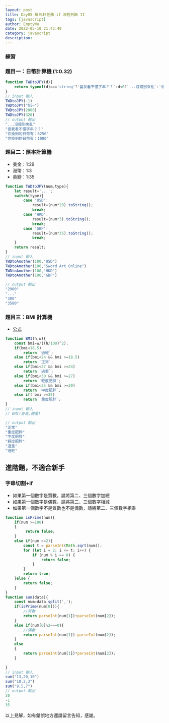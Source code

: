 ```yaml
---
layout: post
title: Day05-每日JS任務-if 流程判斷 II
tags: [javascript]
author: EmptyWu
date: 2022-05-10 21:43:40
category: javascript
description:
---
```


### 練習
### 題目一：日幣計算機 (1:0.32)

```JavaScript
function TWDtoJPY(d){
    return typeof(d)==='string'?`當我看不懂字串？？`:d<0?`...沒錢別來亂`:`你換到的日幣有：${Math.round(d/0.23)}`;
}
// input 輸入
TWDtoJPY(-1)
TWDtoJPY("hi~")
TWDtoJPY(2000)
TWDtoJPY(320)
// output 輸出
"...沒錢別來亂"
"當我看不懂字串？？"
"你換到的日幣有：6250"
"你換到的日幣有：1000"

```
<!--more-->
### 題目二：匯率計算機
* 美金：1:29
* 港幣：1:3
* 英鎊：1:35
```JavaScript
function TWDtoJPY(num,type){
    let result='...';
    switch(type){
        case 'USD':
            result=(num*29).toString();
            break;
        case 'HKD':
            result=(num*3).toString();
            break;
        case 'GBP':
            result=(num*35).toString();
            break;
    }
    return result;
}
// input 輸入
TWDtoAnother(100,"USD")
TWDtoAnother(100,"Sword Art Online")
TWDtoAnother(100,"HKD")
TWDtoAnother(100,"GBP")

// output 輸出
"2900"
"..."
"300"
"3500"
```

### 題目三：BMI 計算機
* [公式](http://depart.femh.org.tw/dietary/3opd/bmi.htm)
```JavaScript
function BMI(h,w){
    const bmi=w/((h/100)^2);
    if(bmi<18.5)
        return `過輕`;
    else if(bmi<24 && bmi >=18.5)
        return `正常`;
    else if(bmi<27 && bmi >=24)
        return `過重`;       
    else if(bmi<30 && bmi >=27)
        return `輕度肥胖`;  
    else if(bmi<35 && bmi >=30)
        return `中度肥胖`;  
    else if( bmi >=35)
        return `重度肥胖`;   
}
// input 輸入 
// BMI(身高,體重)

// output 輸出
"正常"
"重度肥胖"
"中度肥胖"
"輕度肥胖"
"過重"
"過輕"
```

## 進階題，不適合新手
### 字串切割+if
* 如果第一個數字是質數，請將第二、三個數字加總
* 如果第一個數字是偶數，請將第二、三個數字相減
* 如果第一個數字不是質數也不是偶數，請將第二、三個數字相乘
```JavaScript
function isPrime(num){
    if(num >=100)
    {
         return false;
    }
    else if(num >=2){
        const t = parseInt(Math.sqrt(num));
        for (let i = 2; i <= t; i++) {
            if (num % i == 0) {
                return false;
            }
        }
        return true;
    }else {
        return false;
    }
}
function sum(data){
    const num=data.split(',');
    if(isPrime(num[0])){
        //質數
        return parseInt(num[1])+parseInt(num[2]);
    }
    else if(num[0]%2===0){
        //偶數
        return parseInt(num[1])-parseInt(num[2]);
    }
    else
    {
        return parseInt(num[1])*parseInt(num[2]);
    }
    
}
// input 輸入
sum("13,20,10")
sum("10,2,3")
sum("9,5,7")
// output 輸出
30
-1
35
```





以上見解，如有錯誤地方還請留言告知，感謝。